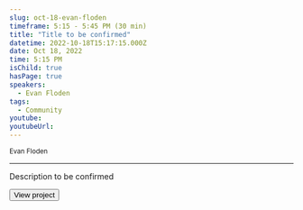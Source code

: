 ```yaml
---
slug: oct-18-evan-floden
timeframe: 5:15 - 5:45 PM (30 min)
title: "Title to be confirmed"
datetime: 2022-10-18T15:17:15.000Z
date: Oct 18, 2022
time: 5:15 PM
isChild: true
hasPage: true
speakers:
  - Evan Floden
tags:
  - Community
youtube: 
youtubeUrl: 
---
```

<div className="mb-4">
  <small className="typo-small">
    Evan Floden
  </small>
</div>

<hr className="border-t border-gray-50 mb-4 opacity-20" />

Description to be confirmed

<div>
  <Button to="https://seqera.io/" variant="secondary" size="md" arrow>
    View project
  </Button>
</div>